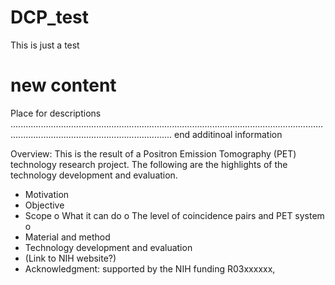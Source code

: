 # DCP_test
This is just a test
# new content
Place for descriptions ............................................................................................................................................................................................ end
additinoal information

Overview: This is the result of a Positron Emission Tomography (PET) technology research project. The following are the highlights of the technology development and evaluation. 
-	Motivation
-	Objective
-	Scope 
o	What it can do
o	The level of coincidence pairs and PET system
o	
-	Material and method 
-	Technology development and evaluation
-	(Link to NIH website?)
-	Acknowledgment: supported by the NIH funding R03xxxxxx, 

